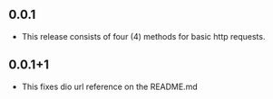 ## 0.0.1

* This release consists of four (4) methods for basic http requests.

## 0.0.1+1

* This fixes dio url reference on the README.md